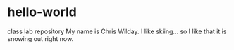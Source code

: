 # hello-world
class lab repository
My name is Chris Wilday. I like skiing... so I like that it is snowing out right now.
